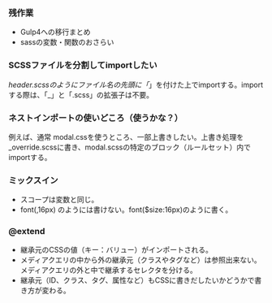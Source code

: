 ### 残作業
- Gulp4への移行まとめ
- sassの変数・関数のおさらい

### SCSSファイルを分割してimportしたい
_header.scssのようにファイル名の先頭に「_」を付けた上でimportする。importする際は、「_」と「.scss」の拡張子は不要。

### ネストインポートの使いどころ（使うかな？）
例えば、通常 modal.cssを使うところ、一部上書きしたい。上書き処理を _override.scssに書き、modal.scssの特定のブロック（ルールセット）内でimportする。

### ミックスイン
- スコープは変数と同じ。
- font(,16px) のようには書けない。font($size:16px)のように書く。

### @extend
- 継承元のCSSの値（キー：バリュー）がインポートされる。
- メディアクエリの中から外の継承元（クラスやタグなど）は参照出来ない。メディアクエリの外と中で継承するセレクタを分ける。
- 継承元（ID、クラス、タグ、属性など）もCSSに書きだしたいかどうかで書き方が変わる。

